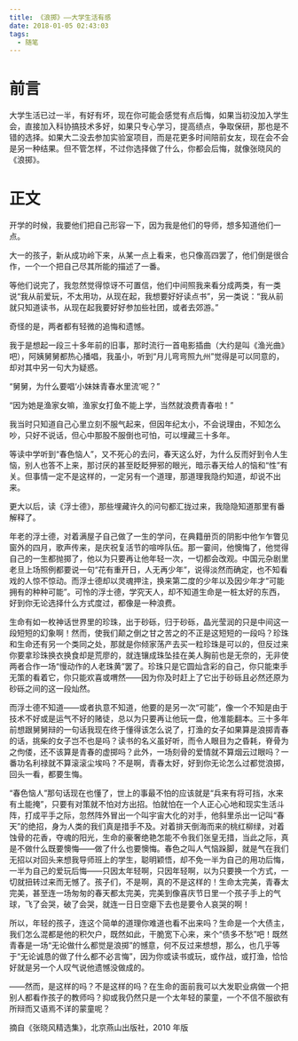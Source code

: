 ```yaml
---
title: 《浪掷》——大学生活有感
date: 2018-01-05 02:43:03
tags:
  - 随笔
---
```


# 前言

大学生活已过一半，有好有坏，现在你可能会感觉有点后悔，如果当初没加入学生会，直接加入科协搞技术多好，如果只专心学习，提高绩点，争取保研，那也是不错的选择。如果大二没去参加实验室项目，而是花更多时间陪前女友，现在会不会是另一种结果。但不管怎样，不过你选择做了什么，你都会后悔，就像张晓风的《浪掷》。

# 正文

开学的时候，我要他们把自己形容一下，因为我是他们的导师，想多知道他们一点。

大一的孩子，新从成功岭下来，从某一点上看来，也只像高四罢了，他们倒是很合作，一个一个把自己尽其所能的描述了一番。

等他们说完了，我忽然觉得惊讶不可置信，他们中间照我来看分成两类，有一类说“我从前爱玩，不太用功，从现在起，我想要好好读点书”，另一类说：“我从前就只知道读书，从现在起我要好好参加些社团，或者去郊游。”

奇怪的是，两者都有轻微的追悔和遗憾。

我于是想起一段三十多年前的旧事，那时流行一首电影插曲（大约是叫《渔光曲》吧），阿姨舅舅都热心播唱，我虽小，听到“月儿弯弯照九州”觉得是可以同意的，却对其中另一句大为疑惑。

“舅舅，为什么要唱‘小妹妹青春水里流’呢？”

“因为她是渔家女嘛，渔家女打鱼不能上学，当然就浪费青春啦！”

我当时只知道自己心里立刻不服气起来，但因年纪太小，不会说理由，不知怎么吵，只好不说话，但心中那股不服倒也可怕，可以埋藏三十多年。

等读中学听到“春色恼人”，又不死心的去问，春天这么好，为什么反而好到令人生恼，别人也答不上来，那讨厌的甚至眨眨狎邪的眼光，暗示春天给人的恼和“性”有关。但事情一定不是这样的，一定另有一个道理，那道理我隐约知道，却说不出来。

更大以后，读《浮士德》，那些埋藏许久的问句都汇拢过来，我隐隐知道那里有番解释了。

年老的浮士德，对着满屋子自己做了一生的学问，在典籍册页的阴影中他乍乍瞥见窗外的四月，歌声传来，是庆祝复活节的喧哗队伍。那一霎间，他懊悔了，他觉得自己的一生都抛掷了，他以为只要再让他年轻一次，一切都会改观。中国元杂剧里老旦上场照例都要说一句“花有重开日，人无再少年”，说得淡然而确定，也不知看戏的人惊不惊动。而浮士德却以灵魂押注，换来第二度的少年以及因少年才“可能拥有的种种可能”。可怜的浮士德，学究天人，却不知道生命是一桩太好的东西，好到你无论选择什么方式度过，都像是一种浪费。

生命有如一枚神话世界里的珍珠，出于砂砾，归于砂砾，晶光莹润的只是中间这一段短短的幻象啊！然而，使我们颠之倒之甘之苦之的不正是这短短的一段吗？珍珠和生命还有另一个类同之处，那就是你倾家荡产去买一粒珍珠是可以的，但反过来你要拿珍珠换衣换食却是荒廖的，就连镶成珠坠挂在美人胸前也是无奈的，无非使两者合作一场“慢动作的人老珠黄”罢了。珍珠只是它圆灿含彩的自己，你只能束手无策的看着它，你只能欢喜或喟然——因为你及时赶上了它出于砂砾且必然还原为砂砾之间的这一段灿然。

而浮士德不知道——或者执意不知道，他要的是另一次“可能”，像一个不知是由于技术不好或是运气不好的赌徒，总以为只要再让他玩一盘，他准能翻本。三十多年前想跟舅舅辩的一句话我现在终于懂得该怎么说了，打渔的女子如果算是浪掷青春的话，挑柴的女子岂不也是吗？读书的名义虽好听，而令人眼目为之昏耗，脊骨为之佝偻，还不该算是青春的虚掷吗？此外，一场刻骨的爱情就不算烟云过眼吗？一番功名利禄就不算滚滚尘埃吗？不是啊，青春太好，好到你无论怎么过都觉浪掷，回头一看，都要生悔。

“春色恼人”那句话现在也懂了，世上的事最不怕的应该就是“兵来有将可挡，水来有土能掩”，只要有对策就不怕对方出招。怕就怕在一个人正心心地和现实生活斗阵，打成平手之际，忽然阵外冒出一个叫宇宙大化的对手，他斜里杀出一记叫“春天”的绝招，身为人类的我们真是措手不及。对着排天倒海而来的桃红柳绿，对着蚀骨的花香，夺魂的阳光，生命的豪奢绝艳怎能不令我们张皇无措，当此之际，真是不做什么既要懊悔——做了什么也要懊悔。春色之叫人气恼跺脚，就是气在我们无招以对回头来想我导师班上的学生，聪明颖悟，却不免一半为自己的用功后悔，一半为自己的爱玩后悔——只因太年轻啊，只因年轻啊，以为只要换一个方式，一切就扭转过来而无憾了。孩子们，不是啊，真的不是这样的！生命太完美，青春太完美，甚至连一场匆匆的春天都太完美，完美到像喜庆节日里一个孩子手上的气球，飞了会哭，破了会哭，就连一日日空瘪下去也是要令人哀哭的啊！

所以，年轻的孩子，连这个简单的道理你难道也看不出来吗？生命是一个大债主，我们怎么混都是他的积欠户，既然如此，干脆宽下心来，来个“债多不愁”吧！既然青春是一场“无论做什么都觉是浪掷”的憾意，何不反过来想想，那么，也几乎等于“无论诚恳的做了什么都不必言悔”，因为你或读书或玩，或作战，或打渔，恰恰好就是另一个人叹气说他遗憾没做成的。

——然而，是这样的吗？不是这样的吗？在生命的面前我可以大发职业病做一个把别人都看作孩子的教师吗？抑或我仍然只是一个太年轻的蒙童，一个不信不服欲有所辩而又语焉不详的蒙童呢？

摘自《张晓风精选集》，北京燕山出版社，2010 年版

